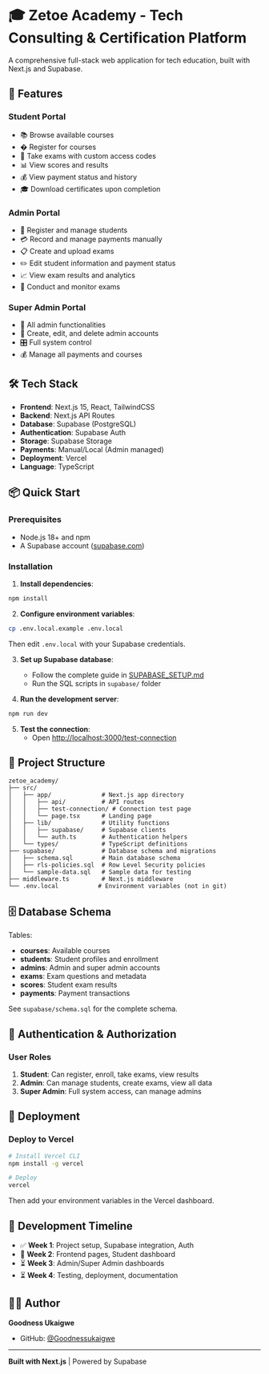 # 🎓 Zetoe Academy - Tech Consulting & Certification Platform

A comprehensive full-stack web application for tech education, built with Next.js and Supabase.

## 🚀 Features

### Student Portal

- 📚 Browse available courses
- � Register for courses
- 📝 Take exams with custom access codes
- 📊 View scores and results
- 💰 View payment status and history
- 🎓 Download certificates upon completion

### Admin Portal

- 👥 Register and manage students
- 💳 Record and manage payments manually
- 📋 Create and upload exams
- ✏️ Edit student information and payment status
- 📈 View exam results and analytics
- 🔐 Conduct and monitor exams

### Super Admin Portal

- 🔑 All admin functionalities
- 👔 Create, edit, and delete admin accounts
- 🎛️ Full system control
- 💰 Manage all payments and courses

## 🛠️ Tech Stack

- **Frontend**: Next.js 15, React, TailwindCSS
- **Backend**: Next.js API Routes
- **Database**: Supabase (PostgreSQL)
- **Authentication**: Supabase Auth
- **Storage**: Supabase Storage
- **Payments**: Manual/Local (Admin managed)
- **Deployment**: Vercel
- **Language**: TypeScript

## 📦 Quick Start

### Prerequisites

- Node.js 18+ and npm
- A Supabase account ([supabase.com](https://supabase.com))

### Installation

1. **Install dependencies**:

```bash
npm install
```

2. **Configure environment variables**:

```bash
cp .env.local.example .env.local
```

Then edit `.env.local` with your Supabase credentials.

3. **Set up Supabase database**:

   - Follow the complete guide in [SUPABASE_SETUP.md](./SUPABASE_SETUP.md)
   - Run the SQL scripts in `supabase/` folder

4. **Run the development server**:

```bash
npm run dev
```

5. **Test the connection**:
   - Open [http://localhost:3000/test-connection](http://localhost:3000/test-connection)

## 📁 Project Structure

```
zetoe_academy/
├── src/
│   ├── app/              # Next.js app directory
│   │   ├── api/          # API routes
│   │   ├── test-connection/ # Connection test page
│   │   └── page.tsx      # Landing page
│   ├── lib/              # Utility functions
│   │   ├── supabase/     # Supabase clients
│   │   └── auth.ts       # Authentication helpers
│   └── types/            # TypeScript definitions
├── supabase/             # Database schema and migrations
│   ├── schema.sql        # Main database schema
│   ├── rls-policies.sql  # Row Level Security policies
│   └── sample-data.sql   # Sample data for testing
├── middleware.ts         # Next.js middleware
└── .env.local           # Environment variables (not in git)
```

## 🗄️ Database Schema

Tables:

- **courses**: Available courses
- **students**: Student profiles and enrollment
- **admins**: Admin and super admin accounts
- **exams**: Exam questions and metadata
- **scores**: Student exam results
- **payments**: Payment transactions

See `supabase/schema.sql` for the complete schema.

## 🔐 Authentication & Authorization

### User Roles

1. **Student**: Can register, enroll, take exams, view results
2. **Admin**: Can manage students, create exams, view all data
3. **Super Admin**: Full system access, can manage admins

## 🚢 Deployment

### Deploy to Vercel

```bash
# Install Vercel CLI
npm install -g vercel

# Deploy
vercel
```

Then add your environment variables in the Vercel dashboard.

## 📝 Development Timeline

- ✅ **Week 1**: Project setup, Supabase integration, Auth
- 🔄 **Week 2**: Frontend pages, Student dashboard
- ⏳ **Week 3**: Admin/Super Admin dashboards
- ⏳ **Week 4**: Testing, deployment, documentation

## 👨‍💻 Author

**Goodness Ukaigwe**

- GitHub: [@Goodnessukaigwe](https://github.com/Goodnessukaigwe)

---

**Built with Next.js** | Powered by Supabase
